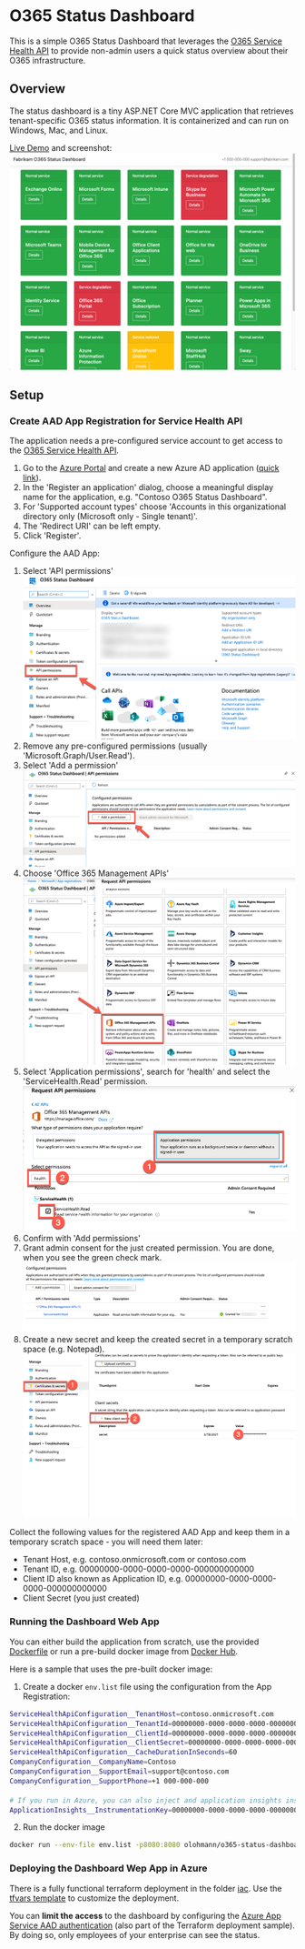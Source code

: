 # O365 Status Dashboard

This is a simple O365 Status Dashboard that leverages the [O365 Service Health API](https://docs.microsoft.com/en-us/office/office-365-management-api/office-365-service-communications-api-reference) to provide non-admin users a quick status overview about their O365 infrastructure. 

## Overview

The status dashboard is a tiny ASP.NET Core MVC application that retrieves tenant-specific O365 status information. It is containerized and can run on Windows, Mac, and Linux.

[Live Demo](https://o365dashboard-e1ac.azurewebsites.net/) and screenshot:
![](./docs/screenshot.png "O365 Status Dashboard Screenshot")

## Setup

### Create AAD App Registration for Service Health API
The application needs a pre-configured service account to get access to the [O365 Service Health API](https://docs.microsoft.com/en-us/office/office-365-management-api/office-365-service-communications-api-reference).

1. Go to the [Azure Portal](https://portal.azure.com) and create a new Azure AD application ([quick link](https://portal.azure.com/#blade/Microsoft_AAD_IAM/ActiveDirectoryMenuBlade/RegisteredApps)).
2. In the 'Register an application' dialog, choose a meaningful display name for the application, e.g. "Contoso O365 Status Dashboard".
3. For 'Supported account types' choose 'Accounts in this organizational directory only (Microsoft only - Single tenant)'.
4. The 'Redirect URI' can be left empty.
5. Click 'Register'.

Configure the AAD App:

1. Select 'API permissions'
![](./docs/aad_o365_mgmt_app_01.png)
2. Remove any pre-configured permissions (usually 'Microsoft.Graph/User.Read').
3. Select 'Add a permission'
![](./docs/aad_o365_mgmt_app_02.png)
4. Choose 'Office 365 Management APIs'
![](./docs/aad_o365_mgmt_app_03.png)
5. Select 'Application permissions', search for 'health' and select the 'ServiceHealth.Read' permission.
![](./docs/aad_o365_mgmt_app_04.png)
6. Confirm with 'Add permissions'
7. Grant admin consent for the just created permission. You are done, when you see the green check mark.
![](./docs/aad_o365_mgmt_app_05.png)
8. Create a new secret and keep the created secret in a temporary scratch space (e.g. Notepad).
![](./docs/aad_o365_mgmt_app_06.png)

Collect the following values for the registered AAD App and keep them in a temporary scratch space - you will need them later:
* Tenant Host, e.g. contoso.onmicrosoft.com or contoso.com
* Tenant ID, e.g. 00000000-0000-0000-0000-000000000000
* Client ID also known as Application ID, e.g. 00000000-0000-0000-0000-000000000000
* Client Secret (you just created)

### Running the Dashboard Web App

You can either build the application from scratch, use the provided [Dockerfile](./O365StatusDashboard/Dockerfile) or run a pre-build docker image
from [Docker Hub](https://hub.docker.com/repository/docker/olohmann/o365-status-dashboard).

Here is a sample that uses the pre-built docker image:

1. Create a docker `env.list` file using the configuration from the App Registration:
```bash
ServiceHealthApiConfiguration__TenantHost=contoso.onmicrosoft.com
ServiceHealthApiConfiguration__TenantId=00000000-0000-0000-0000-000000000000
ServiceHealthApiConfiguration__ClientId=00000000-0000-0000-0000-000000000000
ServiceHealthApiConfiguration__ClientSecret=00000000-0000-0000-0000-000000000000
ServiceHealthApiConfiguration__CacheDurationInSeconds=60
CompanyConfiguration__CompanyName=Contoso
CompanyConfiguration__SupportEmail=support@contoso.com
CompanyConfiguration__SupportPhone=+1 000-000-000

# If you run in Azure, you can also inject and application insights instance.
ApplicationInsights__InstrumentationKey=00000000-0000-0000-0000-000000000000
```

2. Run the docker image
```bash
docker run --env-file env.list -p8080:8080 olohmann/o365-status-dashboard:latest
```

### Deploying the Dashboard Wep App in Azure

There is a fully functional terraform deployment in the folder [iac](./iac/). Use the [tfvars template](./iac/config_sample.tfvars) to customize the deployment.

You can **limit the access** to the dashboard by configuring the [Azure App Service AAD authentication](https://docs.microsoft.com/en-us/azure/app-service/configure-authentication-provider-aad) (also part of the Terraform deployment sample). 
By doing so, only employees of your enterprise can see the status.
